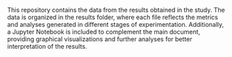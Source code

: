 This repository contains the data from the results obtained in the study. The data is organized in the results folder, where each file reflects the metrics and analyses generated in different stages of experimentation. Additionally, a Jupyter Notebook is included to complement the main document, providing graphical visualizations and further analyses for better interpretation of the results.
